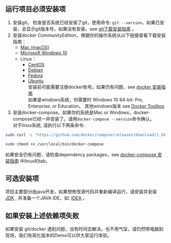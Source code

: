 ## 运行项目必须安装项
1. 安装git。 检查是否系统已经安装了git，使用命令: `git --version`，如果已安装，会显示git版本号。如果没有安装，see [git下载安装指南](https://git-scm.com/downloads) 。
2. 安装docker CommunityEdition，根据你的操作系统从以下链接查看下载安装指南：
   * [Mac (macOS)](https://docs.docker.com/docker-for-mac/install/)
   * [Microsoft Windows 10](https://docs.docker.com/docker-for-windows/install/)
   * Linux：
      + [CentOS](https://docs.docker.com/install/linux/docker-ce/centos/)
      + [Debian](https://docs.docker.com/install/linux/docker-ce/debian/)
      + [Fedora](https://docs.docker.com/install/linux/docker-ce/fedora/)
      + [Ubuntu](https://docs.docker.com/install/linux/docker-ce/ubuntu/)     
   安装前可能需要注册docker账号。如果仍有问题，see [docker 安装指南](https://docs.docker.com/install/)  
   如果是windows系统，你需要时 Windows 10 64-bit: Pro, Enterprise, or Education。 其他windows版本 see [Docker Toolbox](https://docs.docker.com/docker-for-windows/install/)
3. 安装docker-compose。如果你的系统是Mac or Windows，docker-compose已经一并安装了。请用`docker-compose --version`命令确认。  
对于linux系统, 请执行以下两条命令:
```bash
sudo curl -L "https://github.com/docker/compose/releases/download/1.24.1/docker-compose-$(uname -s)-$(uname -m)" -o /usr/local/bin/docker-compose

sudo chmod +x /usr/local/bin/docker-compose
```
如果安全仍有问题，请检查dependency packages，see [docker-compose 安装指南](https://docs.docker.com/compose/install/) 中linux的tab。

## 可选安装项

项目主要部分由java开发，如果想修改源代码并重新编译运行，请安装并安装 [JDK](https://www.oracle.com/technetwork/java/javase/downloads/index.html) , 并准备一个JAVA IDE，如: [IDEA](https://www.jetbrains.com/idea/) 。

## 如果安装上述依赖项失败
   如果安装 git/docker 遇到问题，没有时间去解决。也不用气馁，请仍然带电脑到现场，我们有简化版本的Demo可以供大家运行体验。
